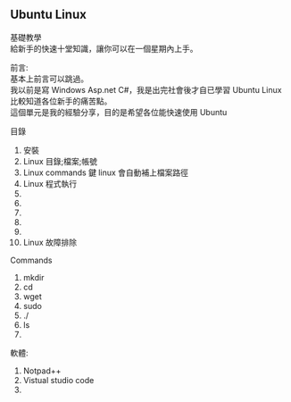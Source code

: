 Ubuntu Linux  
--  
基礎教學  
給新手的快速十堂知識，讓你可以在一個星期內上手。  

前言:  
基本上前言可以跳過。  
我以前是寫 Windows Asp.net C#，我是出完社會後才自已學習 Ubuntu Linux 比較知道各位新手的痛苦點。  
這個單元是我的經驗分享，目的是希望各位能快速使用 Ubuntu  
  
  目錄  
1. 安裝
2. Linux 目錄;檔案;帳號
3. Linux commands <Tab>鍵 linux 會自動補上檔案路徑
4. Linux 程式執行
5. 
6.
7.
8.
9.
10. Linux 故障排除  


Commands  
1. mkdir  
2. cd  
3. wget  
4. sudo  
5. ./  
6. ls
7. 


軟體:
1. Notpad++
2. Vistual studio code  
3. 
